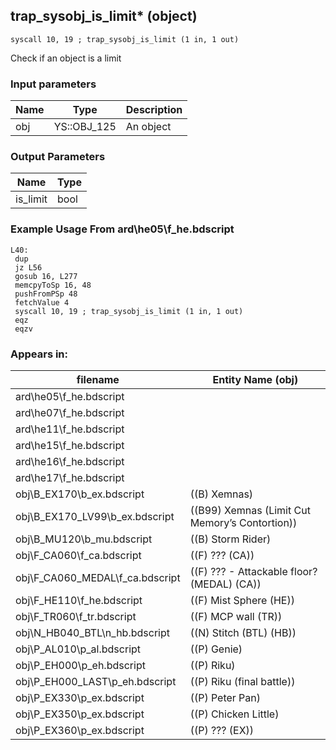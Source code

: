 ## trap_sysobj_is_limit* (object)

`syscall 10, 19 ; trap_sysobj_is_limit (1 in, 1 out)`

Check if an object is a limit

### Input parameters
| Name | Type | Description
|------|------|------------
| obj   | YS::OBJ_125   | An object


### Output Parameters
| Name | Type
|------|-----
| is_limit   | bool   
### Example Usage From ard\he05\f_he.bdscript
```plaintext
L40:
 dup 
 jz L56
 gosub 16, L277
 memcpyToSp 16, 48
 pushFromPSp 48
 fetchValue 4
 syscall 10, 19 ; trap_sysobj_is_limit (1 in, 1 out)
 eqz 
 eqzv
```


### Appears in:
| filename | Entity Name (obj)
|----------|-------------
| ard\he05\f_he.bdscript       |           
| ard\he07\f_he.bdscript       |           
| ard\he11\f_he.bdscript       |           
| ard\he15\f_he.bdscript       |           
| ard\he16\f_he.bdscript       |           
| ard\he17\f_he.bdscript       |           
| obj\B_EX170\b_ex.bdscript       | ((B) Xemnas)          
| obj\B_EX170_LV99\b_ex.bdscript       | ((B99) Xemnas (Limit Cut Memory’s Contortion))          
| obj\B_MU120\b_mu.bdscript       | ((B) Storm Rider)          
| obj\F_CA060\f_ca.bdscript       | ((F) ??? (CA))          
| obj\F_CA060_MEDAL\f_ca.bdscript       | ((F) ??? - Attackable floor? (MEDAL) (CA))          
| obj\F_HE110\f_he.bdscript       | ((F) Mist Sphere (HE))          
| obj\F_TR060\f_tr.bdscript       | ((F) MCP wall (TR))          
| obj\N_HB040_BTL\n_hb.bdscript       | ((N) Stitch (BTL) (HB))          
| obj\P_AL010\p_al.bdscript       | ((P) Genie)          
| obj\P_EH000\p_eh.bdscript       | ((P) Riku)          
| obj\P_EH000_LAST\p_eh.bdscript       | ((P) Riku (final battle))          
| obj\P_EX330\p_ex.bdscript       | ((P) Peter Pan)          
| obj\P_EX350\p_ex.bdscript       | ((P) Chicken Little)          
| obj\P_EX360\p_ex.bdscript       | ((P) ??? (EX))          



